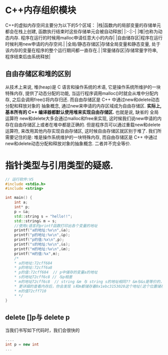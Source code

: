 # C++内存组织模块

C++的虚拟内存空间主要分为以下的5个区域：
|栈|函数内的局部变量的存储单元都会在栈上创建, 函数执行结束时这些存储单元会被自动释放|
|:-:|:-|
|堆|也称为动态内存. 程序在运行的时候用malloc申请任意大小的内存|
|自由储存区|程序在运行时候利用new申请的内存空间.|
|全局/静态存储区|存储全局变量和静态变量, 处于该内存的变量在程序的整个运行期间都一直存在.|
|常量储存区|存储常量字符串, 程序结束后由系统释放|

## 自由存储区和堆的区别
从技术上来说, 堆(heap)是 C 语言和操作系统的术语, 它是操作系统所维护的一块特殊内存, 提供了动态分配的功能, 当运行程序调用malloc()时就会从堆中分配内存, 之后会调用free()将内存归还. 而自由存储区是 C++ 中通过new和delete动态分配和释放对象的 抽象概念, 通过new来申请的内存区域成为自由存储区. **实际上, 基本所有的 C++ 编译器都默认使用堆来实现自由存储区.** 也就是说, 缺省的 全局运算符 new和delete大多会通过malloc和free来实现, 这时候我们说new申请的内存在自由存储区上或者在堆中都是正确的. 但是程序员可以通过重载new和delete运算符, 来改用其他内存实现自由存储区, 这时候自由存储区就区别于堆了. 我们所需要记住的是: 堆是操作系统维护的一块特殊内存, 而自由存储区是 C++ 中通过new和delete动态分配和释放对象的抽象概念. 二者并不完全等价.

# 指针类型与引用类型的疑惑.
```C++
// 运行软件:VS
#include <stdio.h>
#include <string>

int main() {
    int a;
    int* p;
    p = &a;
    std::string s = "hello!!";
    std::string& m = s;
    //使用c语言的printf函数打印出各个变量的地址
    printf("a的地址:%x\n",&a);
    printf("p的地址:%x\n",&p);
    printf("p的值:%x\n",p);
    printf("s的地址:%x\n",&s);
    printf("m的地址:%x\n",&m);
    printf("m的值:%x",m);
    /*
    * a的地址:72cff684
    * p的地址:72cff6a8
    * p的值:72cff684  // p中储存的变量a的地址
    * s的地址72cff6c8 // 与p相差
    * m的地址72cff6c8  // string &m 与 string s的地址相同?? &m与&s是等价的，与C语言不同，这里m其实是s的别名.
    * 更详细的查看内存后，你会发现 s和m都储存着0x1ebc3153020这个地址(这个位置储存的是_Mycont的地址).即两个实际上都指向着同一块区域，这个区域又指向另一个相同的区域.
    * m的值72cff710   
    * */ 
}
```

## delete []p与 delete p
当我们书写如下代码时，我们会很快的
```c++
....
int p = new int
...
```